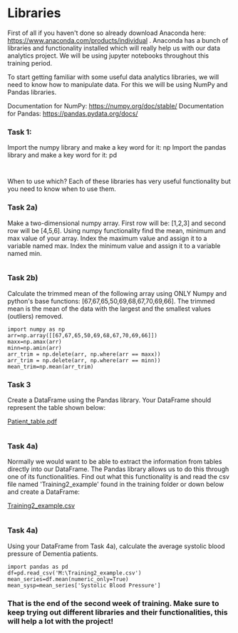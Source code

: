 # Libraries

First of all if you haven't done so already download Anaconda here: https://www.anaconda.com/products/individual . Anaconda has a bunch of libraries and functionality installed which will really help us with our data analytics project. We will be using jupyter notebooks throughout this training period. 

To start getting familiar with some useful data analytics libraries, we will need to know how to manipulate data. For this we will be using NumPy and Pandas libraries. 

Documentation for NumPy: https://numpy.org/doc/stable/
Documentation for Pandas: https://pandas.pydata.org/docs/

### Task 1: 

Import the numpy library and make a key word for it: np 
Import the pandas library and make a key word for it: pd

```


```


When to use which? Each of these libraries has very useful functionality but you need to know when to use them. 

### Task 2a)
Make a two-dimensional numpy array. First row will be: [1,2,3] and second row will be [4,5,6]. 
Using numpy functionality find the mean, minimum and max value of your array. Index the maximum value and assign it to a variable named max. Index the minimum value and assign it to a variable named min. 

```

```

### Task 2b)
Calculate the trimmed mean of the following array using ONLY Numpy and python's base functions: [67,67,65,50,69,68,67,70,69,66]. The trimmed mean is the mean of the data with the largest and the smallest values (outliers) removed.

```
import numpy as np
arr=np.array([[67,67,65,50,69,68,67,70,69,66]])
maxx=np.amax(arr)
minn=np.amin(arr)
arr_trim = np.delete(arr, np.where(arr == maxx))
arr_trim = np.delete(arr, np.where(arr == minn))
mean_trim=np.mean(arr_trim)
```

### Task 3

Create a DataFrame using the Pandas library. Your DataFrame should represent the table shown below: 

[Patient_table.pdf](https://github.com/alepgr/gubmes-hda/blob/main/Training/Patient_table.pdf)


```

```

### Task 4a)
Normally we would want to be able to extract the information from tables directly into our DataFrame. The Pandas library allows us to do this through one of its functionalities. Find out what this functionality is and read the csv file named 'Training2_example' found in the training folder or down below and create a DataFrame:

[Training2_example.csv](https://github.com/alepgr/gubmes-hda/blob/main/Training/Training2_example.csv)

```

```

### Task 4a)
Using your DataFrame from Task 4a), calculate the average systolic blood pressure of Dementia patients.

```
import pandas as pd
df=pd.read_csv('M:\Training2_example.csv')
mean_series=df.mean(numeric_only=True)
mean_sysp=mean_series['Systolic Blood Pressure']
```

### That is the end of the second week of training. Make sure to keep trying out different libraries and their functionalities, this will help a lot with the project!
